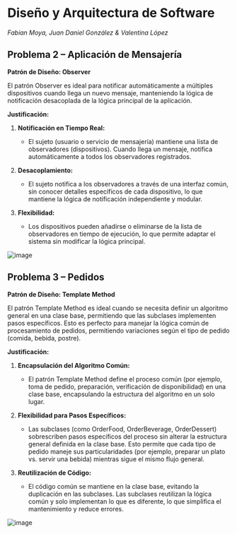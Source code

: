 # **Diseño y Arquitectura de Software**

*Fabian Moya, Juan Daniel González & Valentina López*

## **Problema 2 – Aplicación de Mensajería**

**Patrón de Diseño: Observer**

El patrón Observer es ideal para notificar automáticamente a múltiples dispositivos cuando llega un nuevo mensaje, manteniendo la lógica de notificación desacoplada de la lógica principal de la aplicación.

**Justificación:**

1. **Notificación en Tiempo Real:**
   - El sujeto (usuario o servicio de mensajería) mantiene una lista de observadores (dispositivos). Cuando llega un mensaje, notifica automáticamente a todos los observadores registrados.

2. **Desacoplamiento:**
   - El sujeto notifica a los observadores a través de una interfaz común, sin conocer detalles específicos de cada dispositivo, lo que mantiene la lógica de notificación independiente y modular.

3. **Flexibilidad:**
   - Los dispositivos pueden añadirse o eliminarse de la lista de observadores en tiempo de ejecución, lo que permite adaptar el sistema sin modificar la lógica principal.


![image](https://github.com/user-attachments/assets/a3ef148b-e5a4-4422-b50f-b97b6c1fe97c)



## **Problema 3 – Pedidos**

**Patrón de Diseño: Template Method**

El patrón Template Method es ideal cuando se necesita definir un algoritmo general en una clase base, permitiendo que las subclases implementen pasos específicos. Esto es perfecto para manejar la lógica común de procesamiento de pedidos, permitiendo variaciones según el tipo de pedido (comida, bebida, postre).

**Justificación:**

1. **Encapsulación del Algoritmo Común:**
   - El patrón Template Method define el proceso común (por ejemplo, toma de pedido, preparación, verificación de disponibilidad) en una clase base, encapsulando la estructura del algoritmo en un solo lugar.

2. **Flexibilidad para Pasos Específicos:**
   - Las subclases (como OrderFood, OrderBeverage, OrderDessert) sobrescriben pasos específicos del proceso sin alterar la estructura general definida en la clase base. Esto permite que cada tipo de pedido maneje sus particularidades (por ejemplo, preparar un plato vs. servir una bebida) mientras sigue el mismo flujo general.

3. **Reutilización de Código:**
   - El código común se mantiene en la clase base, evitando la duplicación en las subclases. Las subclases reutilizan la lógica común y solo implementan lo que es diferente, lo que simplifica el mantenimiento y reduce errores.


![image](https://github.com/user-attachments/assets/50872cbc-cc2a-40cb-bd88-120324bdf89e)


 



